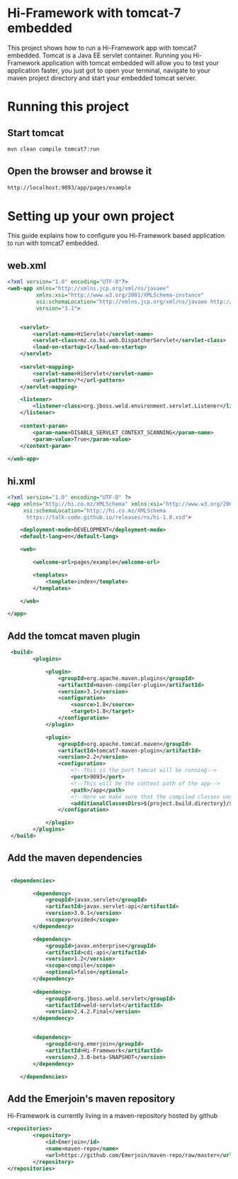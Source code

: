 # Hi-Framework with tomcat-7 embedded
This project shows how to run a Hi-Framework app with tomcat7 embedded.
Tomcat is a Java EE servlet container. Running you Hi-Framework application with tomcat embedded will allow you to test your application faster, you just got to open your terminal, navigate to your maven project directory and start
 your embedded tomcat server.


# Running this project

## Start tomcat
```bash
mvn clean compile tomcat7:run
```

## Open the browser and browse it
```xml
http://localhost:9093/app/pages/example
```

# Setting up your own project
This guide explains how to configure you Hi-Framework based application to run with tomcat7 embedded.

## web.xml
```xml
<?xml version="1.0" encoding="UTF-8"?>
<web-app xmlns="http://xmlns.jcp.org/xml/ns/javaee"
         xmlns:xsi="http://www.w3.org/2001/XMLSchema-instance"
         xsi:schemaLocation="http://xmlns.jcp.org/xml/ns/javaee http://xmlns.jcp.org/xml/ns/javaee/web-app_3_1.xsd"
         version="3.1">


    <servlet>
        <servlet-name>HiServlet</servlet-name>
        <servlet-class>mz.co.hi.web.DispatcherServlet</servlet-class>
        <load-on-startup>1</load-on-startup>
    </servlet>
    
    <servlet-mapping>
        <servlet-name>HiServlet</servlet-name>
        <url-pattern>/*</url-pattern>
    </servlet-mapping>

    <listener>
        <listener-class>org.jboss.weld.environment.servlet.Listener</listener-class>
    </listener>
    
    <context-param>
        <param-name>DISABLE_SERVLET_CONTEXT_SCANNING</param-name>
        <param-value>True</param-value>
    </context-param>
    
</web-app>
```

## hi.xml
```xml
<?xml version="1.0" encoding="UTF-8" ?>
<app xmlns="http://hi.co.mz/XMLSchema" xmlns:xsi="http://www.w3.org/2001/XMLSchema-instance"
     xsi:schemaLocation="http://hi.co.mz/XMLSchema
      https://talk-code.github.io/releases/ns/hi-1.0.xsd">

    <deployment-mode>DEVELOPMENT</deployment-mode>
    <default-lang>en</default-lang>

    <web>

        <welcome-url>pages/example</welcome-url>

        <templates>
            <template>index</template>
        </templates>

    </web>

</app>

```

## Add the tomcat maven plugin
```xml
 <build>
        <plugins>

            <plugin>
                <groupId>org.apache.maven.plugins</groupId>
                <artifactId>maven-compiler-plugin</artifactId>
                <version>3.1</version>
                <configuration>
                    <source>1.8</source>
                    <target>1.8</target>
                </configuration>
            </plugin>

            <plugin>
                <groupId>org.apache.tomcat.maven</groupId>
                <artifactId>tomcat7-maven-plugin</artifactId>
                <version>2.2</version>
                <configuration>
                    <!--This is the port tomcat will be running-->
                    <port>9093</port>
                    <!--This will be the context path of the app-->
                    <path>/app</path>
                    <!--Here we make sure that the compiled classes under target/classes will be added to classpath-->
                    <additionalClassesDirs>${project.build.directory}/${project.build.finalName}/classes</additionalClassesDirs>
                </configuration>

            </plugin>
        </plugins>
 </build>
```

## Add the maven dependencies
```xml

 <dependencies>

        <dependency>
            <groupId>javax.servlet</groupId>
            <artifactId>javax.servlet-api</artifactId>
            <version>3.0.1</version>
            <scope>provided</scope>
        </dependency>

        <dependency>
            <groupId>javax.enterprise</groupId>
            <artifactId>cdi-api</artifactId>
            <version>1.2</version>
            <scope>compile</scope>
            <optional>false</optional>
        </dependency>
        
        <dependency>
            <groupId>org.jboss.weld.servlet</groupId>
            <artifactId>weld-servlet</artifactId>
            <version>2.4.2.Final</version>
        </dependency>


        <dependency>
            <groupId>org.emerjoin</groupId>
            <artifactId>Hi-Framework</artifactId>
            <version>2.3.0-beta-SNAPSHOT</version>
        </dependency>

    </dependencies>

```

## Add the Emerjoin's maven repository
Hi-Framework is currently living in a maven-repository hosted by github
```xml
<repositories>
        <repository>
            <id>Emerjoin</id>
            <name>maven-repo</name>
            <url>https://github.com/Emerjoin/maven-repo/raw/master</url>
        </repository>
</repositories>
```

